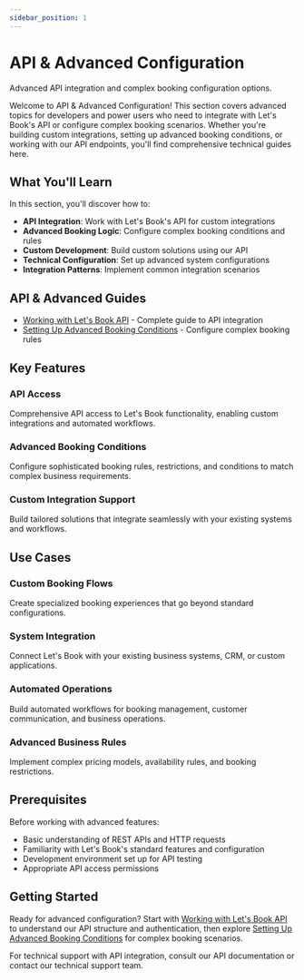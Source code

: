 ```yaml
---
sidebar_position: 1
---
```


# API & Advanced Configuration

Advanced API integration and complex booking configuration options.

Welcome to API & Advanced Configuration! This section covers advanced topics for developers and power users who need to integrate with Let's Book's API or configure complex booking scenarios. Whether you're building custom integrations, setting up advanced booking conditions, or working with our API endpoints, you'll find comprehensive technical guides here.

## What You'll Learn

In this section, you'll discover how to:

- **API Integration**: Work with Let's Book's API for custom integrations
- **Advanced Booking Logic**: Configure complex booking conditions and rules
- **Custom Development**: Build custom solutions using our API
- **Technical Configuration**: Set up advanced system configurations
- **Integration Patterns**: Implement common integration scenarios

## API & Advanced Guides

- [Working with Let's Book API](working-with-lets-book-api.md) - Complete guide to API integration
- [Setting Up Advanced Booking Conditions](setting-up-advanced-booking-conditions.md) - Configure complex booking rules

## Key Features

### API Access

Comprehensive API access to Let's Book functionality, enabling custom integrations and automated workflows.

### Advanced Booking Conditions

Configure sophisticated booking rules, restrictions, and conditions to match complex business requirements.

### Custom Integration Support

Build tailored solutions that integrate seamlessly with your existing systems and workflows.

## Use Cases

### Custom Booking Flows

Create specialized booking experiences that go beyond standard configurations.

### System Integration

Connect Let's Book with your existing business systems, CRM, or custom applications.

### Automated Operations

Build automated workflows for booking management, customer communication, and business operations.

### Advanced Business Rules

Implement complex pricing models, availability rules, and booking restrictions.

## Prerequisites

Before working with advanced features:

- Basic understanding of REST APIs and HTTP requests
- Familiarity with Let's Book's standard features and configuration
- Development environment set up for API testing
- Appropriate API access permissions

## Getting Started

Ready for advanced configuration? Start with [Working with Let's Book API](working-with-lets-book-api.md) to understand our API structure and authentication, then explore [Setting Up Advanced Booking Conditions](setting-up-advanced-booking-conditions.md) for complex booking scenarios.

For technical support with API integration, consult our API documentation or contact our technical support team.
